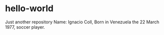 # hello-world
Just another repository
Name: Ignacio Coll, Born in Venezuela the 22 March 1977, soccer player.
